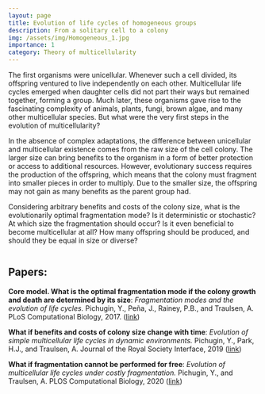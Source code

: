 ```yaml
---
layout: page
title: Evolution of life cycles of homogeneous groups
description: From a solitary cell to a colony
img: /assets/img/Homogeneous_1.jpg
importance: 1
category: Theory of multicellularity
---
```


The first organisms were unicellular. 
Whenever such a cell divided, its offspring ventured to live independently on each other.
Multicellular life cycles emerged when daughter cells did not part their ways but remained together, forming a group.
Much later, these organisms gave rise to the fascinating complexity of animals, plants, fungi, brown algae, and many other multicellular species.
But what were the very first steps in the evolution of multicellularity?

In the absence of complex adaptations, the difference between unicellular and multicellular existence comes from the raw size of the cell colony.
The larger size can bring benefits to the organism in a form of better protection or access to additional resources.
However, evolutionary success requires the production of the offspring, which means that the colony must fragment into smaller pieces in order to multiply.
Due to the smaller size, the offspring may not gain as many benefits as the parent group had.

Considering arbitrary benefits and costs of the colony size, what is the evolutionarily optimal fragmentation mode? Is it deterministic or stochastic? At which size the fragmentation should occur? Is it even beneficial to become multicellular at all? How many offspring should be produced, and should they be equal in size or diverse? 



<div class="row">
    <div class="col-sm mt-3 mt-md-0">
        <img class="img-fluid rounded z-depth-1" src="{{ '/assets/img/Homogeneous_2.jpg' | relative_url }}" alt="" title="example image"/>
    </div>
    <div class="col-4">
    </div>
</div>
<div class="caption">
         
</div>

## Papers:

**Core model. What is the optimal fragmentation mode if the colony growth and death are determined by its size**: *Fragmentation modes and the evolution of life cycles.* Pichugin, Y., Peña, J., Rainey, P.B., and Traulsen, A. PLoS Computational Biology, 2017. ([link](https://journals.plos.org/ploscompbiol/article?id=10.1371/journal.pcbi.1005860))

**What if benefits and costs of colony size change with time**: *Evolution of simple multicellular life cycles in dynamic environments.* Pichugin, Y., Park, H.J., and Traulsen, A. Journal of the Royal Society Interface, 2019 ([link](https://royalsocietypublishing.org/doi/full/10.1098/rsif.2019.0054))

**What if fragmentation cannot be performed for free**: *Evolution of multicellular life cycles under costly fragmentation.* Pichugin, Y., and Traulsen, A. PLOS Computational Biology, 2020 ([link](https://journals.plos.org/ploscompbiol/article?id=10.1371/journal.pcbi.1008406))
